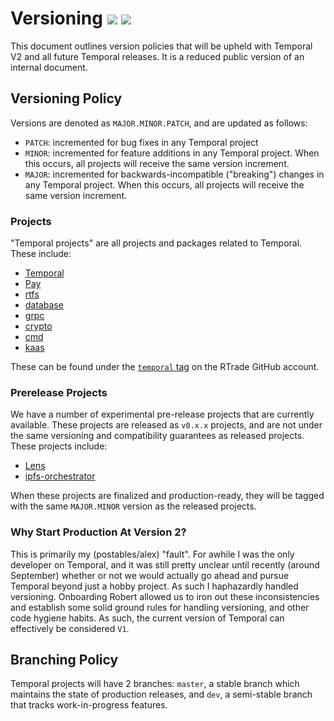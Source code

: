# Versioning ![](https://img.shields.io/github/release/RTradeLtd/Temporal.svg?) ![](https://img.shields.io/github/release-pre/RTradeLtd/Temporal.svg?label=preview)

This document outlines version policies that will be upheld with Temporal V2 and
all future Temporal releases. It is a reduced public version of an internal
document.

## Versioning Policy

Versions are denoted as `MAJOR.MINOR.PATCH`, and are updated as follows:

* `PATCH`: incremented for bug fixes in any Temporal project
* `MINOR`: incremented for feature additions in any Temporal project. When this
  occurs, all projects will receive the same version increment.
* `MAJOR`: incremented for backwards-incompatible ("breaking") changes in any
  Temporal project. When this occurs, all projects will receive the same version
  increment.

### Projects

"Temporal projects" are all projects and packages related to Temporal. These
include:

* [Temporal](https://github.com/RTradeLtd/Temporal)
* [Pay](https://github.com/RTradeLtd/Pay)
* [rtfs](https://github.com/RTradeLtd/rtfs)
* [database](https://github.com/RTradeLtd/database)
* [grpc](https://github.com/RTradeLtd/grpc)
* [crypto](https://github.com/RTradeLtd/crypto)
* [cmd](https://github.com/RTradeLtd/cmd)
* [kaas](https://github.com/RTradeLtd/kaas)

These can be found under the [`temporal` tag](https://github.com/search?q=topic%3Atemporal+org%3ARTradeLtd&type=Repositories)
on the RTrade GitHub account.

### Prerelease Projects

We have a number of experimental pre-release projects that are currently
available. These projects are released as `v0.x.x` projects, and are not under
the same versioning and compatibility guarantees as released projects. These
projects include:

* [Lens](https://github.com/RTradeLtd/Lens)
* [ipfs-orchestrator](https://github.com/RTradeLtd/ipfs-orchestrator)

When these projects are finalized and production-ready, they will be tagged with
the same `MAJOR.MINOR` version as the released projects.

### Why Start Production At Version 2?

This is primarily my (postables/alex) "fault". For awhile I was the only developer
on Temporal, and it was still pretty unclear until recently (around September)
whether or not we would actually go ahead and pursue Temporal beyond just a hobby
project. As such I haphazardly handled versioning. Onboarding Robert allowed us
to iron out these inconsistencies and establish some solid ground rules for
handling versioning, and other code hygiene habits. As such, the current version
of Temporal can effectively be considered `V1`.

## Branching Policy

Temporal projects will have 2 branches: `master`, a stable branch which maintains
the state of production releases, and `dev`, a semi-stable branch that tracks
work-in-progress features.
